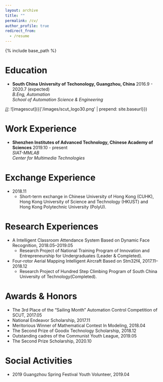 ```yaml
---
layout: archive
title: ""
permalink: /cv/
author_profile: true
redirect_from:
  - /resume
---
```


{% include base_path %}

# Education 

* **South China University of Techonology, Guangzhou, China** 2016.9 - 2020.7 (expected)  
*B.Eng, Automation*  
*School of Automation Science & Engineering*

[//]: ![imagescut]({{'/images/scut_logo30.png' | prepend: site.baseurl}})

[//]: <img src="https://raw.githubusercontent.com/Qingcsai/Qingcsai.github.io/raw/master/images/siat_logo.png" align="right" width=70 height=70/>

[//]: <img src='https://github.com/Qingcsai/Qingcsai.github.io/raw/master/images/siat_logo.png' align=right width=70 height=70/>

# Work Experience

* **Shenzhen Institutes of Advanced Technology, Chinese Academy of Sciences** 2019.10 - present  
*SIAT-MMLAB*  
*Center for Multimedia Technologies*

# Exchange Experience

* 2018.11
  * Short-term exchange in Chinese University of Hong Kong (CUHK), Hong Kong University of Science and Technology (HKUST) and Hong Kong Polytechnic University (PolyU). 

# Research Experiences

* A Intelligent Classroom Attendance System Based on Dynamic Face Recognition, 2018.05–2019.05
  * Research Project of National Training Program of Innovation and Entrepreneurship for Undergraduates (Leader & Completed).
* Four-rotor Aerial Mapping Intelligent Aircraft Based on Stm32f4, 2017.11–2018.12
  * Research Project of Hundred Step Climbing Program of South China University of Technology(Completed).

# Awards & Honors

* The 3rd Place of the “Sailing Month” Automation Control Competition of SCUT, 2017.05
* National Endeavor Scholarship, 2017.11
* Meritorious Winner of Mathematical Contest In Modeling, 2018.04
* The Second Prize of Goodix Technology Scholarship, 2018.12
* Outstanding cadres of the Communist Youth League, 2019.05
* The Second Prize Scholarship, 2020.10

# Social Activities

* 2019 Guangzhou Spring Festival Youth Volunteer, 2019.04
